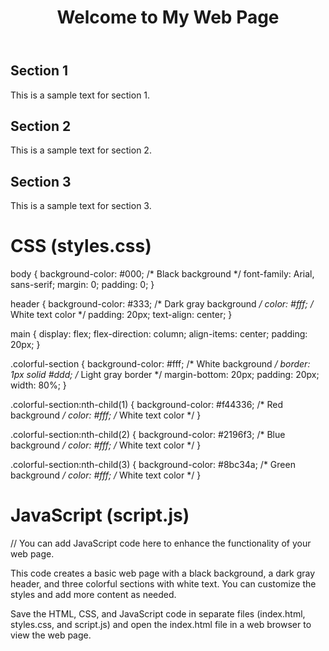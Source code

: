 

<!DOCTYPE html>
<html lang="en">
<head>
    <meta charset="UTF-8">
    <meta name="viewport" content="width=device-width, initial-scale=1.0">
    <title>Colorful Web Page</title>
    <link rel="stylesheet" href="styles.css">
</head>
<body>
    <header>
        <h1>Welcome to My Web Page</h1>
    </header>
    <main>
        <section class="colorful-section">
            <h2>Section 1</h2>
            <p>This is a sample text for section 1.</p>
        </section>
        <section class="colorful-section">
            <h2>Section 2</h2>
            <p>This is a sample text for section 2.</p>
        </section>
        <section class="colorful-section">
            <h2>Section 3</h2>
            <p>This is a sample text for section 3.</p>
        </section>
    </main>
    <script src="script.js"></script>
</body>
</html>


# CSS (styles.css)

body {
    background-color: #000; /* Black background */
    font-family: Arial, sans-serif;
    margin: 0;
    padding: 0;
}

header {
    background-color: #333; /* Dark gray background */
    color: #fff; /* White text color */
    padding: 20px;
    text-align: center;
}

main {
    display: flex;
    flex-direction: column;
    align-items: center;
    padding: 20px;
}

.colorful-section {
    background-color: #fff; /* White background */
    border: 1px solid #ddd; /* Light gray border */
    margin-bottom: 20px;
    padding: 20px;
    width: 80%;
}

.colorful-section:nth-child(1) {
    background-color: #f44336; /* Red background */
    color: #fff; /* White text color */
}

.colorful-section:nth-child(2) {
    background-color: #2196f3; /* Blue background */
    color: #fff; /* White text color */
}

.colorful-section:nth-child(3) {
    background-color: #8bc34a; /* Green background */
    color: #fff; /* White text color */
}


# JavaScript (script.js)

// You can add JavaScript code here to enhance the functionality of your web page.


This code creates a basic web page with a black background, a dark gray header, and three colorful sections with white text. You can customize the styles and add more content as needed.

Save the HTML, CSS, and JavaScript code in separate files (index.html, styles.css, and script.js) and open the index.html file in a web browser to view the web page.
